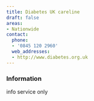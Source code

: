 ```yaml
---
title: Diabetes UK careline
draft: false
areas:
- Nationwide
contact:
  phone:
  - '0845 120 2960'
  web_addresses:
  - http://www.diabetes.org.uk
---
```


### Information
info service only

